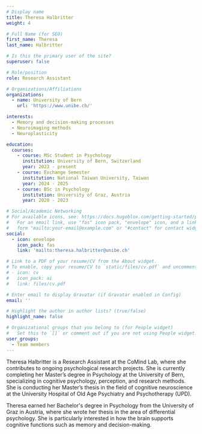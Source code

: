 ```yaml
---
# Display name
title: Theresa Halbritter
weight: 4

# Full Name (for SEO)
first_name: Theresa
last_name: Halbritter

# Is this the primary user of the site?
superuser: false

# Role/position
role: Research Assistant

# Organizations/Affiliations
organizations:
  - name: University of Bern
    url: 'https://www.unibe.ch/'

interests:
  - Memory and decision-making processes
  - Neuroimaging methods
  - Neuroplasticity 

education:
  courses:
    - course: MSc Student in Psychology
      institution: University of Bern, Switzerland
      year: 2023 - present
    - course: Exchange Semester 
      institution: National Taiwan University, Taiwan
      year: 2024 - 2025
    - course: BSc in Psychology
      institution: University of Graz, Austria
      year: 2020 - 2023

# Social/Academic Networking
# For available icons, see: https://docs.hugoblox.com/getting-started/page-builder/#icons
#   For an email link, use "fas" icon pack, "envelope" icon, and a link in the
#   form "mailto:your-email@example.com" or "#contact" for contact widget.
social:
  - icon: envelope
    icon_pack: fas
    link: 'mailto:theresa.halbritter@unibe.ch'

# Link to a PDF of your resume/CV from the About widget.
# To enable, copy your resume/CV to `static/files/cv.pdf` and uncomment the lines below.
# - icon: cv
#   icon_pack: ai
#   link: files/cv.pdf

# Enter email to display Gravatar (if Gravatar enabled in Config)
email: ''

# Highlight the author in author lists? (true/false)
highlight_name: false

# Organizational groups that you belong to (for People widget)
#   Set this to `[]` or comment out if you are not using People widget.
user_groups:
  - Team members
---
```

Theresa Halbritter is a Research Assistant at the CoMind Lab, where she contributes to ongoing psychological research projects. She is currently completing her Master’s degree in Psychology at the University of Bern, specializing in cognitive psychology, perception, and research methods. She is conducting her Master’s thesis in the field of cognitive neuroscience at the University Hospital of Old Age Psychiatry and Psychotherapy (UPD).

Theresa earned her Bachelor's degree in Psychology from the University of Graz in Austria, where she wrote her thesis in the area of differential psychology. She is particularly interested in how the brain supports cognitive functions such as memory and decision-making.